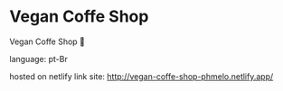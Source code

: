 # Vegan Coffe Shop

Vegan Coffe Shop 🌱

language: pt-Br

hosted on netlify 
link site: http://vegan-coffe-shop-phmelo.netlify.app/
